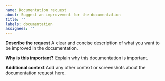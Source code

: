 ```yaml
---
name: Documentation request
about: Suggest an improvement for the documentation
title: ''
labels: documentation
assignees: ''
---
```


**Describe the request**
A clear and concise description of what you want to be improved in the documentation.

**Why is this important?**
Explain why this documentation is important.

**Additional context**
Add any other context or screenshots about the documentation request here.
